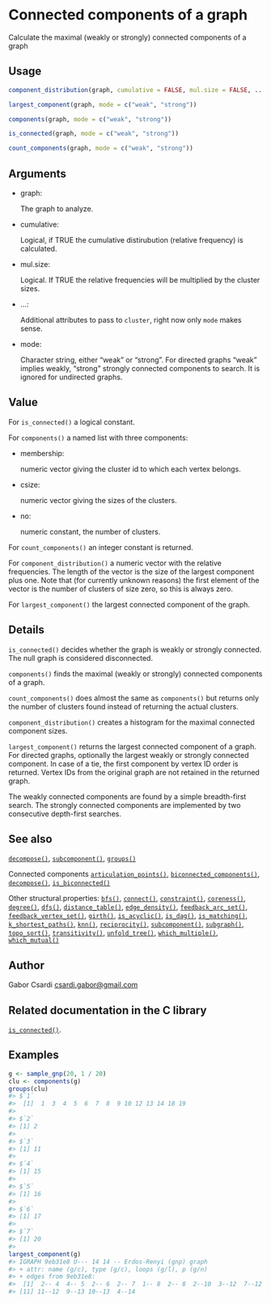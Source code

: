 # Connected components of a graph

Calculate the maximal (weakly or strongly) connected components of a
graph

## Usage

``` r
component_distribution(graph, cumulative = FALSE, mul.size = FALSE, ...)

largest_component(graph, mode = c("weak", "strong"))

components(graph, mode = c("weak", "strong"))

is_connected(graph, mode = c("weak", "strong"))

count_components(graph, mode = c("weak", "strong"))
```

## Arguments

- graph:

  The graph to analyze.

- cumulative:

  Logical, if TRUE the cumulative distirubution (relative frequency) is
  calculated.

- mul.size:

  Logical. If TRUE the relative frequencies will be multiplied by the
  cluster sizes.

- ...:

  Additional attributes to pass to `cluster`, right now only `mode`
  makes sense.

- mode:

  Character string, either “weak” or “strong”. For directed graphs
  “weak” implies weakly, “strong” strongly connected components to
  search. It is ignored for undirected graphs.

## Value

For `is_connected()` a logical constant.

For `components()` a named list with three components:

- membership:

  numeric vector giving the cluster id to which each vertex belongs.

- csize:

  numeric vector giving the sizes of the clusters.

- no:

  numeric constant, the number of clusters.

For `count_components()` an integer constant is returned.

For `component_distribution()` a numeric vector with the relative
frequencies. The length of the vector is the size of the largest
component plus one. Note that (for currently unknown reasons) the first
element of the vector is the number of clusters of size zero, so this is
always zero.

For `largest_component()` the largest connected component of the graph.

## Details

`is_connected()` decides whether the graph is weakly or strongly
connected. The null graph is considered disconnected.

`components()` finds the maximal (weakly or strongly) connected
components of a graph.

`count_components()` does almost the same as `components()` but returns
only the number of clusters found instead of returning the actual
clusters.

`component_distribution()` creates a histogram for the maximal connected
component sizes.

`largest_component()` returns the largest connected component of a
graph. For directed graphs, optionally the largest weakly or strongly
connected component. In case of a tie, the first component by vertex ID
order is returned. Vertex IDs from the original graph are not retained
in the returned graph.

The weakly connected components are found by a simple breadth-first
search. The strongly connected components are implemented by two
consecutive depth-first searches.

## See also

[`decompose()`](https://r.igraph.org/reference/decompose.md),
[`subcomponent()`](https://r.igraph.org/reference/subcomponent.md),
[`groups()`](https://r.igraph.org/reference/groups.md)

Connected components
[`articulation_points()`](https://r.igraph.org/reference/articulation_points.md),
[`biconnected_components()`](https://r.igraph.org/reference/biconnected_components.md),
[`decompose()`](https://r.igraph.org/reference/decompose.md),
[`is_biconnected()`](https://r.igraph.org/reference/is_biconnected.md)

Other structural.properties:
[`bfs()`](https://r.igraph.org/reference/bfs.md),
[`connect()`](https://r.igraph.org/reference/ego.md),
[`constraint()`](https://r.igraph.org/reference/constraint.md),
[`coreness()`](https://r.igraph.org/reference/coreness.md),
[`degree()`](https://r.igraph.org/reference/degree.md),
[`dfs()`](https://r.igraph.org/reference/dfs.md),
[`distance_table()`](https://r.igraph.org/reference/distances.md),
[`edge_density()`](https://r.igraph.org/reference/edge_density.md),
[`feedback_arc_set()`](https://r.igraph.org/reference/feedback_arc_set.md),
[`feedback_vertex_set()`](https://r.igraph.org/reference/feedback_vertex_set.md),
[`girth()`](https://r.igraph.org/reference/girth.md),
[`is_acyclic()`](https://r.igraph.org/reference/is_acyclic.md),
[`is_dag()`](https://r.igraph.org/reference/is_dag.md),
[`is_matching()`](https://r.igraph.org/reference/matching.md),
[`k_shortest_paths()`](https://r.igraph.org/reference/k_shortest_paths.md),
[`knn()`](https://r.igraph.org/reference/knn.md),
[`reciprocity()`](https://r.igraph.org/reference/reciprocity.md),
[`subcomponent()`](https://r.igraph.org/reference/subcomponent.md),
[`subgraph()`](https://r.igraph.org/reference/subgraph.md),
[`topo_sort()`](https://r.igraph.org/reference/topo_sort.md),
[`transitivity()`](https://r.igraph.org/reference/transitivity.md),
[`unfold_tree()`](https://r.igraph.org/reference/unfold_tree.md),
[`which_multiple()`](https://r.igraph.org/reference/which_multiple.md),
[`which_mutual()`](https://r.igraph.org/reference/which_mutual.md)

## Author

Gabor Csardi <csardi.gabor@gmail.com>

## Related documentation in the C library

[`is_connected()`](https://igraph.org/c/html/latest/igraph-Structural.html#igraph_is_connected).

## Examples

``` r
g <- sample_gnp(20, 1 / 20)
clu <- components(g)
groups(clu)
#> $`1`
#>  [1]  1  3  4  5  6  7  8  9 10 12 13 14 18 19
#> 
#> $`2`
#> [1] 2
#> 
#> $`3`
#> [1] 11
#> 
#> $`4`
#> [1] 15
#> 
#> $`5`
#> [1] 16
#> 
#> $`6`
#> [1] 17
#> 
#> $`7`
#> [1] 20
#> 
largest_component(g)
#> IGRAPH 9eb31e8 U--- 14 14 -- Erdos-Renyi (gnp) graph
#> + attr: name (g/c), type (g/c), loops (g/l), p (g/n)
#> + edges from 9eb31e8:
#>  [1]  2-- 4  4-- 5  2-- 6  2-- 7  1-- 8  2-- 8  2--10  3--12  7--12  9--12
#> [11] 11--12  9--13 10--13  4--14
```
